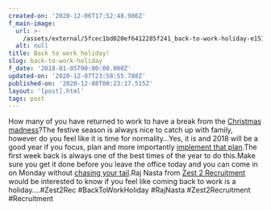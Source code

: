 ```yaml
---
created-on: '2020-12-06T17:52:48.986Z'
f_main-image:
  url: >-
    /assets/external/5fcec1bd020ef6412285f241_back-to-work-holiday-e1515151806629.png
  alt: null
title: Back to work holiday!
slug: back-to-work-holiday
f_date: '2018-01-05T00:00:00.000Z'
updated-on: '2020-12-07T23:58:55.788Z'
published-on: '2020-12-08T00:23:17.515Z'
layout: '[post].html'
tags: post
---
```


How many of you have returned to work to have a break from the [Christmas madness](#)?The festive season is always nice to catch up with family, however do you feel like it is time for normality…Yes, it is and 2018 will be a good year if you focus, plan and more importantly [implement that plan](#).The first week back is always one of the best times of the year to do this.Make sure you get it done before you leave the office today and you can come in on Monday without [chasing your tail](#).Raj Nasta from [Zest 2 Recruitment](#) would be interested to know if you feel like coming back to work is a holiday….#Zest2Rec #BackToWorkHoliday #RajNasta #Zest2Recruitment #Recruitment
